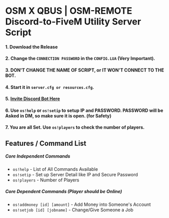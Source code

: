 # OSM X QBUS | OSM-REMOTE Discord-to-FiveM Utility Server Script

#### 1. Download the Release 
#### 2. Change the `CONNECTION PASSWORD` in the `CONFIG.LUA` (Very Important). 
#### 3. DON'T CHANGE THE NAME OF SCRIPT, or IT WON'T CONNECT TO THE BOT. 
#### 4. Start it in `server.cfg or resources.cfg`.
#### 5. [Invite Discord Bot Here](https://www.tryitands.ee/)
#### 6. Use `os!help` or `os!setip` to setup IP and PASSWORD. PASSWORD will be Asked in DM, so make sure it is open. (for Safety)
#### 7. You are all Set. Use `os!players` to check the number of players. 

## Features / Command List 

##### Core Independent Commands
- `os!help` - List of All Commands Available
- `os!setip` - Set up Server Detail like IP and Secure Password
- `os!players` - Number of Players

##### Core Dependent Commands (Player should be Online)
- `os!addmoney [id] [amount]` - Add Money into Someone's Account 
- `os!setjob [id] [jobname]` - Change/Give Someone a Job 
